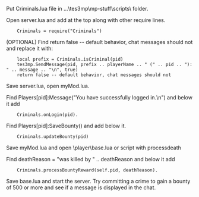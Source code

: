Put Criminals.lua file in ...\tes3mp\mp-stuff\scripts\ folder.

Open server.lua and add at the top along with other require lines.

        Criminals = require("Criminals") 

(OPTIONAL) Find return false -- default behavior, chat messages should not and replace it with:

        local prefix = Criminals.isCriminal(pid)
        tes3mp.SendMessage(pid, prefix .. playerName .. " (" .. pid .. "): " .. message .. "\n", true)
        return false -- default behavior, chat messages should not

Save server.lua, open myMod.lua.

Find Players[pid]:Message("You have successfully logged in.\n") and below it add 

        Criminals.onLogin(pid).

Find Players[pid]:SaveBounty() and add below it.

        Criminals.updateBounty(pid) 

Save myMod.lua and open \player\base.lua or script with processdeath

Find deathReason = "was killed by " .. deathReason and below it add 

        Criminals.processBountyReward(self.pid, deathReason).

Save base.lua and start the server. Try committing a crime to gain a bounty of 500 or more and see if a message is displayed in the chat.
